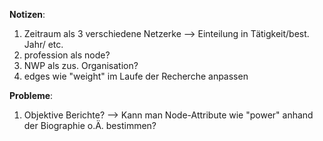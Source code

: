 **Notizen**:

1. Zeitraum als 3 verschiedene Netzerke --> Einteilung in Tätigkeit/best. Jahr/ etc.
2. profession als node?					
3. NWP als zus. Organisation?					
4. edges wie "weight" im Laufe der Recherche anpassen					
					
**Probleme**:

1. Objektive Berichte? --> Kann man Node-Attribute wie "power" anhand der Biographie o.Ä. bestimmen?
